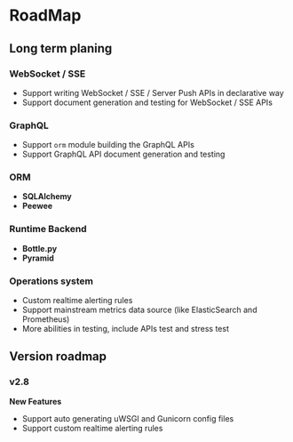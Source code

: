 # RoadMap

## Long term planing

### WebSocket / SSE

* Support writing WebSocket / SSE / Server Push APIs in declarative way
* Support document generation and testing for WebSocket / SSE APIs

### GraphQL

* Support `orm` module building the GraphQL APIs
* Support GraphQL API document generation and testing

### ORM

* **SQLAlchemy**
* **Peewee**

### Runtime Backend

* **Bottle.py**
* **Pyramid**

### Operations system

* Custom realtime alerting rules
* Support mainstream metrics data source (like ElasticSearch and Prometheus)
* More abilities in testing, include APIs test and stress test


## Version roadmap

### v2.8

**New Features**

* Support auto generating uWSGI and Gunicorn config files
* Support custom realtime alerting rules

